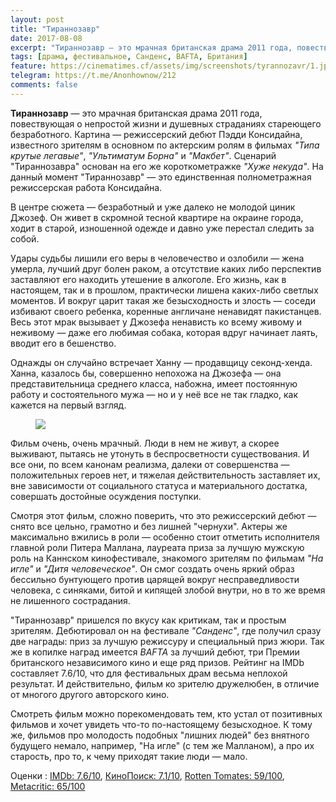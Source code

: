 ```yaml
---
layout: post
title: "Тираннозавр"
date: 2017-08-08
excerpt: "Тираннозавр — это мрачная британская драма 2011 года, повествующая о непростой жизни и душевных страданиях стареющего безработного."
tags: [драма, фестивальное, Санденс, BAFTA, Британия]
feature: https://cinematimes.cf/assets/img/screenshots/tyrannozavr/1.jpg
telegram: https://t.me/Anonhownow/212
comments: false
---
```

**Тираннозавр** — это мрачная британская драма 2011 года, повествующая о непростой жизни и душевных страданиях стареющего безработного.
Картина — режиссерский дебют Пэдди Консидайна, известного зрителям в основном по актерским ролям в фильмах *"Типа крутые легавые"*, *"Ультиматум Борна"* и *"Макбет"*. Сценарий "Тираннозавра" основан на его же короткометражке *"Хуже некуда"*. На данный момент "Тираннозавр" — это единственная полнометражная режиссерская работа Консидайна.

В центре сюжета — безработный и уже далеко не молодой циник Джозеф. Он живет в скромной тесной квартире на окраине города, ходит в старой, изношенной одежде и давно уже перестал следить за собой.

Удары судьбы лишили его веры в человечество и озлобили — жена умерла, лучший друг болен раком, а отсутствие каких либо перспектив заставляют его находить утешение в алкоголе. Его жизнь, как в настоящем, так и в прошлом, практически лишена каких-либо светлых моментов. И вокруг царит такая же безысходность и злость — соседи избивают своего ребенка, коренные англичане ненавидят пакистанцев. Весь этот мрак вызывает у Джозефа ненависть ко всему живому и неживому — даже его любимая собака, которая вдруг начинает лаять, вводит его в бешенство.

Однажды он случайно встречает Ханну — продавщицу секонд-хенда. Ханна, казалось бы, совершенно непохожа на Джозефа — она представительница среднего класса, набожна, имеет постоянную работу и состоятельного мужа — но и у неё все не так гладко, как кажется на первый взгляд.

<figure>
		<a href="https://cinematimes.cf/assets/img/screenshots/tyrannozavr/2.jpg"><img src="https://cinematimes.cf/assets/img/screenshots/tyrannozavr/2.jpg"></a>
</figure>

Фильм очень, очень мрачный. Люди в нем не живут, а скорее выживают, пытаясь не утонуть в беспросветности существования. И все они, по всем канонам реализма, далеки от совершенства — положительных героев нет, и тяжелая действительность заставляет их, вне зависимости от социального статуса и материального достатка, совершать достойные осуждения поступки.

Смотря этот фильм, сложно поверить, что это режиссерский дебют — снято все цельно, грамотно и без лишней "чернухи". Актеры же максимально вжились в роли — особенно стоит отметить исполнителя главной роли Питера Маллана, лауреата приза за лучшую мужскую роль на Каннском кинофестивале, знакомого зрителям по фильмам *"На игле"* и *"Дитя человеческое"*. Он смог создать очень яркий образ бессильно бунтующего против царящей вокруг несправедливости человека, с синяками, битой и кипящей злобой внутри, но в то же время не лишенного сострадания.

"Тираннозавр" пришелся по вкусу как критикам, так и простым зрителям. Дебютировал он на фестивале *"Санденс"*, где получил сразу две награды: приз за лучшую режиссуру и специальный приз жюри. Так же в копилке наград имеется *BAFTA* за лучший дебют, три Премии британского независимого кино и еще ряд призов. Рейтинг на IMDb составляет 7.6/10, что для фестивальных драм весьма неплохой результат. И действительно, фильм ко зрителю дружелюбен, в отличие от многого другого авторского кино.

Смотреть фильм можно порекомендовать тем, кто устал от позитивных фильмов и хочет увидеть что-то по-настоящему безысходное. К тому же, фильмов про молодость подобных "лишних людей" без внятного будущего немало, например, "На игле" (с тем же Малланом), а про их старость, про то, к чему приходят такие люди — мало.

Оценки
:   [IMDb: 7.6/10](https://www.imdb.com/title/tt1204340/ "IMDb: международный зрительский рейтинг"), [КиноПоиск: 7.1/10](https://www.kinopoisk.ru/film/581219/ "КиноПоиск: русский пользовательский рейтинг"), [Rotten Tomates: 59/100](https://www.rottentomatoes.com/m/summer_2018/ "Рейтинг критиков: отображает процент положительных рецензий"), [Metacritic: 65/100](http://www.metacritic.com/movie/tyrannosaur "Средняя оценка рецензий критиков")
